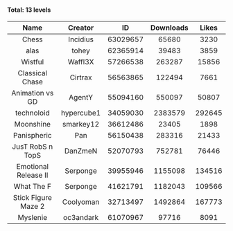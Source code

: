 #### Total: 13 levels

| Name | Creator | ID | Downloads | Likes |
|:---:|:---:|:---:|:---:|:---:|
| Chess | Incidius | 63029657 | 65680 | 3230
| alas | tohey | 62365914 | 39483 | 3859
| Wistful | Waffl3X | 57266538 | 263287 | 15856
| Classical Chase | Cirtrax | 56563865 | 122494 | 7661
| Animation vs GD | AgentY | 55094160 | 550097 | 50807
| technoloid | hypercube1 | 34059030 | 2383579 | 292645
| Moonshine | smarkey12 | 36612486 | 23405 | 1898
| Panispheric | Pan | 56150438 | 283316 | 21433
| JusT RobS n TopS | DanZmeN | 52070793 | 752781 | 76446
| Emotional Release II | Serponge | 39955946 | 1155098 | 134516
| What The F | Serponge | 41621791 | 1182043 | 109566
| Stick Figure Maze 2 | Coolyoman | 32713497 | 1492864 | 167773
| Myslenie | oc3andark | 61070967 | 97716 | 8091
